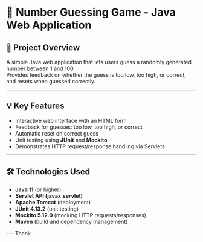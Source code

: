 # 🎯 Number Guessing Game - Java Web Application

## 🔹 Project Overview
A simple Java web application that lets users guess a randomly generated number between 1 and 100.  
Provides feedback on whether the guess is too low, too high, or correct, and resets when guessed correctly.

---

## 💡 Key Features
- Interactive web interface with an HTML form
- Feedback for guesses: too low, too high, or correct
- Automatic reset on correct guess
- Unit testing using **JUnit** and **Mockito**
- Demonstrates HTTP request/response handling via Servlets

---

## 🛠 Technologies Used
- **Java 11** (or higher)
- **Servlet API (javax.servlet)**
- **Apache Tomcat** (deployment)
- **JUnit 4.13.2** (unit testing)
- **Mockito 5.12.0** (mocking HTTP requests/responses)
- **Maven** (build and dependency management)

--- Thank



